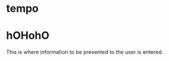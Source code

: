 # tempo
<html>
<head>
<title>
The title of the webpage
</title>
</head>
<body>
<h1>hOHohO</h1>
This is where information to be presented to the user is entered.
</body>
</html> 
